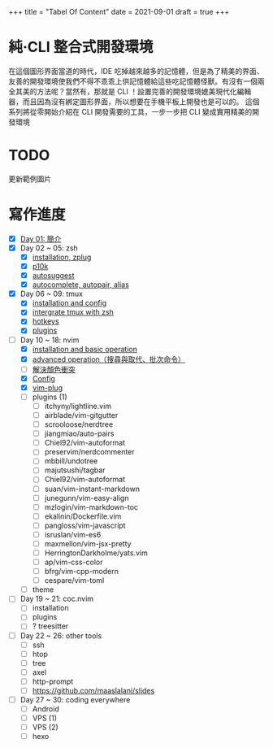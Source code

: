 +++
title = "Tabel Of Content"
date = 2021-09-01
draft = true
+++

# 純‧CLI 整合式開發環境
在這個圖形界面當道的時代，IDE 吃掉越來越多的記憶體，但是為了精美的界面、友善的開發環境使我們不得不乖乖上供記憶體給這些吃記憶體怪獸。有沒有一個兩全其美的方法呢？當然有，那就是 CLI ！設置完善的開發環境媲美現代化編輯器，而且因為沒有綁定圖形界面，所以想要在手機平板上開發也是可以的。 
這個系列將從零開始介紹在 CLI 開發需要的工具，一步一步把 CLI 變成實用精美的開發環境

# TODO
更新範例圖片

# 寫作進度
- [x] [Day 01: 簡介](../day01)
- [x] Day 02 ~ 05: zsh
	- [x] [installation, zplug](../day02)
	- [x] [p10k](../day03)
	- [x] [autosuggest](../day04)
	- [x] [autocomplete, autopair, alias](../day05)
- [x] Day 06 ~ 09: tmux
	- [x] [installation and config](../day06)
	- [x] [intergrate tmux with zsh](../day07)
	- [x] [hotkeys](../day08)
	- [x] [plugins](../day09)
- [ ] Day 10 ~ 18: nvim
	- [x] [installation and basic operation](../day10)
	- [x] [advanced operation（搜尋與取代、批次命令）](../day11)
	- [ ] [解決顏色衝突](../day12)
	- [x] [Config](../day13)
	- [x] [vim-plug](../day14)
	- [ ] plugins (1) 
		- [ ] itchyny/lightline.vim
		- [ ] airblade/vim-gitgutter
		- [ ] scrooloose/nerdtree
		- [ ] jiangmiao/auto-pairs
		- [ ] Chiel92/vim-autoformat
		- [ ] preservim/nerdcommenter
		- [ ] mbbill/undotree
		- [ ] majutsushi/tagbar
		- [ ] Chiel92/vim-autoformat
		- [ ] suan/vim-instant-markdown
		- [ ] junegunn/vim-easy-align
		- [ ] mzlogin/vim-markdown-toc
		- [ ] ekalinin/Dockerfile.vim
		- [ ] pangloss/vim-javascript
		- [ ] isruslan/vim-es6
		- [ ] maxmellon/vim-jsx-pretty
		- [ ] HerringtonDarkholme/yats.vim
		- [ ] ap/vim-css-color
		- [ ] bfrg/vim-cpp-modern
		- [ ] cespare/vim-toml
	- [ ] theme
- [ ] Day 19 ~ 21: coc.nvim
	- [ ] installation
	- [ ] plugins
	- [ ] ? treesitter
- [ ] Day 22 ~ 26: other tools
	- [ ] ssh
	- [ ] htop
	- [ ] tree
	- [ ] axel
	- [ ] http-prompt
	- [ ] https://github.com/maaslalani/slides
- [ ] Day 27 ~ 30: coding everywhere
	- [ ] Android
	- [ ] VPS (1)
	- [ ] VPS (2)
	- [ ] hexo
